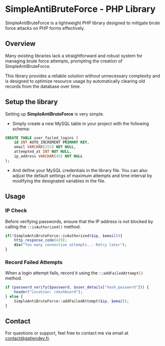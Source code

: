 # SimpleAntiBruteForce - PHP Library

SimpleAntiBruteForce is a lightweight PHP library designed to mitigate brute force attacks on PHP forms effectively.

## Overview

Many existing libraries lack a straightforward and robust system for managing brute force attempts, prompting the creation of SimpleAntiBruteForce.

This library provides a reliable solution without unnecessary complexity and is designed to optimize resource usage by automatically clearing old records from the database over time.

## Setup the library

Setting up **SimpleAntiBruteForce** is very simple.

- Simply create a new MySQL table in your project with the following schema:

```sql
CREATE TABLE user_failed_logins (
    id INT AUTO_INCREMENT PRIMARY KEY,
    email VARCHAR(255) NOT NULL,
    attempted_at INT NOT NULL,
    ip_address VARCHAR(45) NOT NULL
);
```

- And define your MySQL credentials in the library file. You can also adjust the default settings of maximum attempts and time interval by modifying the designated variables in the file.

## Usage

### IP Check
Before verifying passwords, ensure that the IP address is not blocked by calling the `::isAuthorized()` method.

```php
if(!SimpleAntiBruteForce::isAuthorized($ip, $email)){
    http_response_code(429);
    die("Too many connection attempts... Retry later");
}
```
### Record Failed Attempts
When a login attempt fails, record it using the `::addFailedAttempt()` method.

```php
if (password_verify($password, $user_details["hash_password"])) {
    header("Location: /dashboard");
} else {
    SimpleAntiBruteForce::addFailedAttempt($ip, $email);
}
```

## Contact
For questions or support, feel free to contact me via email at <contact@gatiendev.fr>.
